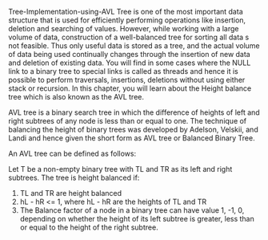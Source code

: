 Tree-Implementation-using-AVL
Tree is one of the most important data structure that is used for efficiently performing operations like insertion, deletion and searching of values. However, while working with a large volume of data, construction of a well-balanced tree for sorting all data s not feasible. Thus only useful data is stored as a tree, and the actual volume of data being used continually changes through the insertion of new data and deletion of existing data. You will find in some cases where the NULL link to a binary tree to special links is called as threads and hence it is possible to perform traversals, insertions, deletions without using either stack or recursion. In this chapter, you will learn about the Height balance tree which is also known as the AVL tree.

AVL tree is a binary search tree in which the difference of heights of left and right subtrees of any node is less than or equal to one. The technique of balancing the height of binary trees was developed by Adelson, Velskii, and Landi and hence given the short form as AVL tree or Balanced Binary Tree.

An AVL tree can be defined as follows:

Let T be a non-empty binary tree with TL and TR as its left and right subtrees. The tree is height balanced if:
1. TL and TR are height balanced
2. hL - hR <= 1, where hL - hR are the heights of TL and TR
3. The Balance factor of a node in a binary tree can have value 1, -1, 0, depending on whether the height of its left subtree is greater, less than or equal to the height of the right subtree.
